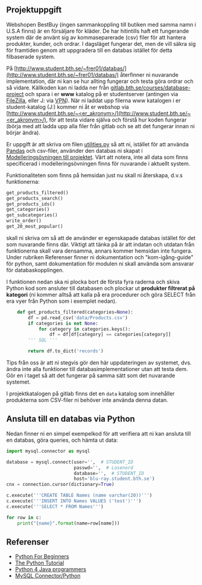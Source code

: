 Projektuppgift
--------------

Webshopen BestBuy (ingen sammankoppling till butiken med samma namn i U.S.A finns) är en försäljare för kläder. De har hitintills haft ett fungerande system där de använt sig av kommaseparerade (csv) filer för att hantera produkter, kunder, och ordrar. I dagsläget fungerar det, men de vill säkra sig för framtiden genom att uppgradera till en databas istället för detta filbaserade system.

På [http://www.student.bth.se/~frer01/databas/](http://www.student.bth.se/~frer01/databas/) återfinner ni nuvarande implementation, där ni kan se hur allting fungerar och testa göra ordrar och så vidare. Källkoden kan ni ladda ner från [gitlab.bth.se/courses/database-project](https://gitlab.bth.se/courses/database-project/tree/master) och spara i er **www** katalog på er studentserver (antingen via [FileZilla](https://dbwebb.se/kunskap/flytta-filer-till-driftsmiljon-med-sftp-och-filezilla), eller J: via [VPN](https://studentportal.bth.se/page/lagra-dokument-och-filer)). När ni laddat upp filerna www katalogen i er student-katalog (J:) kommer ni åt er webshop via [http://www.student.bth.se/~<er_akronym>/](http://www.student.bth.se/~<er_akronym>/), för att testa vidare själva och förstå hur koden fungerar (börja med att ladda upp alla filer från gitlab och se att det fungerar innan ni börjar ändra).

Er uppgift är att skriva om filen [utilities.py](https://gitlab.bth.se/courses/database-project/blob/master/cgi-bin/utilities.py) så att ni, istället för att använda [Pandas](https://pandas.pydata.org/pandas-docs/stable/) och csv-filer, använder den databas ni skapat i [Modelleringsövningen till projektet](https://bth.instructure.com/courses/621/assignments/668 "Modelleringsövning till projektet"). Värt att notera, inte all data som finns specificerad i modelleringsövningen finns för nuvarande i aktuellt system.

Funktionaliteten som finns på hemsidan just nu skall ni återskapa, d.v.s funktionerna:
```python
get_products_filtered()
get_products_search()
get_products_ids()
get_categories()
get_subcategories()
write_order()
get_20_most_popular()
```

skall ni skriva om så att de använder er egenskapade databas istället för det som nuvarande finns där. Viktigt att tänka på är att indatan och utdatan från funktionerna skall vara densamma, annars kommer hemsidan inte fungera. Under rubriken Referenser finner ni dokumentation och "kom-igång-guide" för python, samt dokumentation för modulen ni skall använda som ansvarar för databaskopplingen.

I funktionen nedan ska ni plocka bort de första fyra raderna och skiva Python kod som ansluter till databasen och plockar ut **produkter filtrerat på kategori** (ni kommer alltså att kalla på era procedurer och göra SELECT från era vyer från Python som i exemplet nedan).

```python
    def get_products_filtered(categories=None):
    	df = pd.read_csv('data/Products.csv')
    	if categories is not None:
    		for category in categories.keys():
    			df = df[df[category] == categories[category]]
    	''' SQL '''

    	return df.to_dict('records')
```

Tips från oss är att ni stegvis gör den här uppdateringen av systemet, dvs. ändra inte alla funktioner till databasimplementationer utan att testa dem. Gör en i taget så att det fungerar på samma sätt som det nuvarande systemet.

I projektkatalogen på gitlab finns det en `data` katalog som innehåller produkterna som CSV-filer ni behöver inte använda denna datan.

## Ansluta till en databas via Python

Nedan finner ni en simpel exempelkod för att verifiera att ni kan ansluta till en databas, göra queries, och hämta ut data:
```python
import mysql.connector as mysql

database = mysql.connect(user='',  # STUDENT_ID
                         passwd='',  # Losenord
                         database='',  # STUDENT_ID
                         host='blu-ray.student.bth.se')
cnx = connection.cursor(dictionary=True)

c.execute('''CREATE TABLE Names (name varchar(20))''')
c.execute('''INSERT INTO Names VALUES ('test')''')
c.execute('''SELECT * FROM Names''')

for row in c:
    print("{name}".format(name=row[name]))
```

## Referenser

* [Python For Beginners](https://www.python.org/about/gettingstarted/)
* [The Python Tutorial](https://docs.python.org/3/tutorial/index.html)
* [Python 4 Java programmers](http://python4java.necaiseweb.org/Fundamentals/TheBasics)
* [MySQL Connector/Python](https://dev.mysql.com/doc/connector-python/en/connector-python-example-connecting.html)
